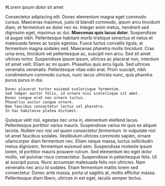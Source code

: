 #Lorem ipsum dolor sit amet

Consectetur adipiscing elit. Donec elementum magna eget commodo cursus. Maecenas maximus, justo id blandit commodo, ipsum arcu tincidunt diam, et fermentum ex dolor nec ex. Integer enim metus, hendrerit sed dignissim eget, maximus ac dui. **Maecenas quis lacus dolor.** Suspendisse id augue nibh. Pellentesque habitant morbi tristique senectus et netus et malesuada fames ac turpis egestas. Fusce luctus convallis ligula, at fermentum magna sodales sed. Maecenas pharetra mollis tincidunt. Cras urna eros, tincidunt vel pellentesque ac, suscipit non arcu. Sed sit amet ultrices tortor. Suspendisse ipsum ipsum, ultrices ac placerat non, interdum sit amet velit. Etiam ac mi quam. Phasellus quis arcu ligula. Sed ultrices venenatis venenatis. Pellentesque vitae odio erat. Proin suscipit, nibh condimentum commodo cursus, nunc lacus ultricies nunc, quis pharetra purus purus in dui.

    Donec placerat tortor euismod scelerisque fermentum. 
    Sed tempor auctor felis, id ornare nisi scelerisque sit amet. 
    Donec congue erat non ornare luctus. 
    Phasellus auctor congue ornare. 
    Nam faucibus consectetur lectus vel pharetra. 
    In hac habitasse platea dictumst. 

Quisque velit nisl, egestas nec urna in, elementum eleifend lacus. Pellentesque porttitor varius mauris. Suspendisse varius mi quis ex aliquet lacinia. _Nullam nec nisi vel quam consectetur fermentum._ In vulputate nisl sit amet faucibus sodales. Vestibulum ultrices commodo sapien, ornare ullamcorper diam fermentum nec. Etiam neque massa, luctus sollicitudin metus dignissim, fermentum euismod sem. Suspendisse molestie ipsum lorem, id porttitor mauris posuere rutrum. Sed elementum leo eget dolor mollis, vel pulvinar risus consectetur. Suspendisse in pellentesque felis. Ut at suscipit purus. Nunc accumsan malesuada felis non ultricies. Nam venenatis nec arcu id sodales. Etiam fermentum mattis lorem sed consectetur. Donec ante massa, porta ut sagittis at, mollis efficitur massa. Pellentesque diam libero, ultrices in est eget, iaculis semper lectus.
